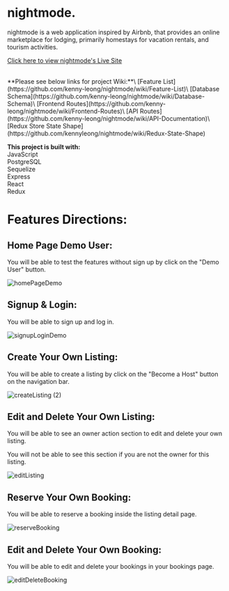 # nightmode.
nightmode is a web application inspired by Airbnb, that provides an online marketplace for lodging, primarily homestays for vacation rentals, and tourism activities. 

[Click here to view nightmode's Live Site](https://abnb-clone.onrender.com/)

<br >
**Please see below links for project Wiki:**\
[Feature List](https://github.com/kenny-leong/nightmode/wiki/Feature-List)\
[Database Schema](https://github.com/kenny-leong/nightmode/wiki/Database-Schema)\
[Frontend Routes](https://github.com/kenny-leong/nightmode/wiki/Frontend-Routes)\
[API Routes](https://github.com/kenny-leong/nightmode/wiki/API-Documentation)\
[Redux Store State Shape](https://github.com/kennyleong/nightmode/wiki/Redux-State-Shape)
<br >

**This project is built with:**\
JavaScript\
PostgreSQL\
Sequelize\
Express\
React\
Redux

# Features Directions: #


## Home Page Demo User: ##

You will be able to test the features without sign up by click on the "Demo User" button.

![homePageDemo](https://user-images.githubusercontent.com/90532956/176979125-8de8ffd5-5a54-46af-8e61-29c36c8dcbfc.gif)


## Signup & Login: ##

You will be able to sign up and log in.

![signupLoginDemo](https://user-images.githubusercontent.com/90532956/176979568-7f8ce50f-df46-47ba-9eba-1bc4204044f3.gif)


## Create Your Own Listing: ##

You will be able to create a listing by click on the "Become a Host" button on the navigation bar.

![createListing (2)](https://user-images.githubusercontent.com/90532956/176980425-348dc626-c470-4d68-8592-ce68f410ea3f.gif)


## Edit and Delete Your Own Listing: ##

You will be able to see an owner action section to edit and delete your own listing. 

You will not be able to see this section if you are not the owner for this listing.

![editListing](https://user-images.githubusercontent.com/90532956/176980560-3a71427d-b091-4ca6-a3f4-60ec6ff0dead.gif)

## Reserve Your Own Booking: ##

You will be able to reserve a booking inside the listing detail page.

![reserveBooking](https://user-images.githubusercontent.com/90532956/176980855-41102482-721e-465e-a479-7ef5114f44ec.gif)

## Edit and Delete Your Own Booking: ##

You will be able to edit and delete your bookings in your bookings page.

![editDeleteBooking](https://user-images.githubusercontent.com/90532956/176980927-64fe519b-34dc-49f6-816b-73d4ad76f66b.gif)
